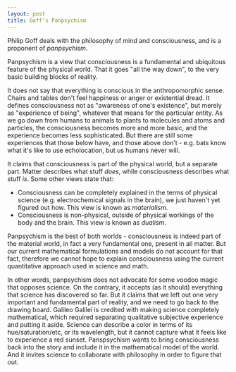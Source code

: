 ```yaml
---
layout: post
title: Goff's Panpsychism
---
```


Philip Goff deals with the philosophy of mind and consciousness, and is a proponent of *panpsychism*.

Panpsychism is a view that consciousness is a fundamental and ubiquitous feature of the physical world. That it goes "all the way down", to the very basic building blocks of reality.

It does not say that everything is conscious in the anthropomorphic sense. Chairs and tables don't feel happiness
or anger or existential dread. It defines consciousness not as "awareness of one's existence", but merely as 
"experience of being", whatever that means for the particular entity. 
As we go down from humans to animals to plants to molecules and atoms and particles,
the consciousness becomes more and more basic, and the experience becomes less sophisticated. But there are still
some experiences that those below have, and those above don't - e.g. bats know what it's like to use
echolocation, but us humans never will.

It claims that consciousness is part of the physical world, but a separate part. Matter describes
what stuff *does*, while consciousness describes what stuff *is*. Some other views state that:
- Consciousness can be completely explained in the terms of physical science (e.g. electrochemical signals
  in the brain), we just haven't yet figured out how. This view is known
  as *materialism*.
- Consciousness is non-physical, outside of physical workings of the body and the brain. This view is known
  as *dualism*.

Panpsychism is the best of both worlds - consciousness is indeed part of the material world, in fact a very
fundamental one, present in all matter. But our current mathematical formulations and models do not account
for that fact, therefore we cannot hope to explain consciousness using the current quantitative approach used
in science and math.

In other words, panpsychism does not advocate for some voodoo magic that opposes science.
On the contrary, it accepts (as it should) everything that science has discovered so far. But it claims that we left out
one very important and fundamental part of reality, and we need to go back to the drawing board. 
Galileo Galilei is credited 
with making science completely mathematical, which required separating qualitative subjective experience and
putting it aside.
Science can describe a color in terms of its hue/saturation/etc, or its wavelength, but it cannot capture
what it feels like to experience a red sunset. Panspsychism wants to bring consciousness back into the story
and include it in the mathematical model of the world. And it invites science to
collaborate with philosophy in order to figure that out.
